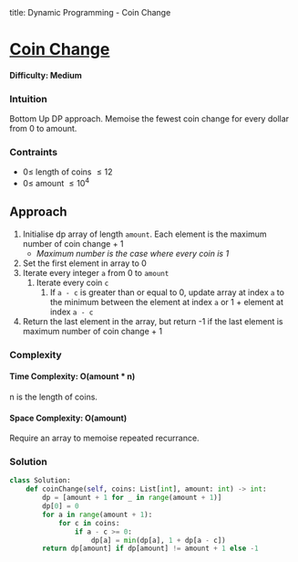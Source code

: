 <frontmatter>
  title: Dynamic Programming - Coin Change
</frontmatter>

# [Coin Change](https://leetcode.com/problems/coin-change/)
#### Difficulty: Medium

### Intuition
Bottom Up DP approach. Memoise the fewest coin change for every dollar from 0 to amount.

### Contraints  
- $0\leqslant$ length of coins $\leqslant 12$ 
- $0\leqslant$ amount $\leqslant 10^4$ 

## Approach
1. Initialise dp array of length `amount`. Each element is the maximum number of coin change + 1 
    - _Maximum number is the case where every coin is 1_
2. Set the first element in array to 0
3. Iterate every integer `a` from 0 to `amount`
    1. Iterate every coin `c`
        1. If `a - c` is greater than or equal to 0, update array at index `a` to the minimum between the element at index `a` or 1 + element at index `a - c`
4. Return the last element in the array, but return -1 if the last element is maximum number of coin change + 1 

### Complexity
#### Time Complexity: O(amount * n)
n is the length of coins. 
#### Space Complexity: O(amount)
Require an array to memoise repeated recurrance. 
### Solution
<panel header="Don't cheat yourself" type="dark">

```python
class Solution:
    def coinChange(self, coins: List[int], amount: int) -> int:
        dp = [amount + 1 for _ in range(amount + 1)]
        dp[0] = 0
        for a in range(amount + 1):
            for c in coins:
                if a - c >= 0:
                    dp[a] = min(dp[a], 1 + dp[a - c])
        return dp[amount] if dp[amount] != amount + 1 else -1
```
</panel>

